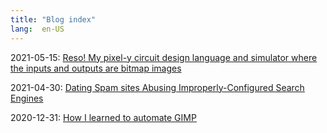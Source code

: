 ```yaml
---
title: "Blog index"
lang:  en-US
---
```

2021-05-15: [Reso! My pixel-y circuit design language and simulator where the inputs and outputs are bitmap images](./posts/reso_intro.html)

2021-04-30: [Dating Spam sites Abusing Improperly-Configured Search Engines](./posts/seo_dating_spam.html)

2020-12-31: [How I learned to automate GIMP](./posts/gimp_and_python.html)

